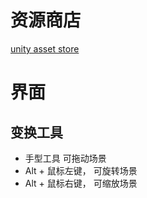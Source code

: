 
# 资源商店
[unity asset store](https://www.assetstore.unity3d.com/)

# 界面
## 变换工具
+ 手型工具 可拖动场景
+ Alt + 鼠标左键， 可旋转场景
+ Alt + 鼠标右键， 可缩放场景